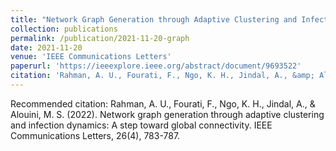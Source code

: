 ```yaml
---
title: "Network Graph Generation through Adaptive Clustering and Infection Dynamics: A Step Towards Global Connectivity"
collection: publications
permalink: /publication/2021-11-20-graph
date: 2021-11-20
venue: 'IEEE Communications Letters'
paperurl: 'https://ieeexplore.ieee.org/abstract/document/9693522'
citation: 'Rahman, A. U., Fourati, F., Ngo, K. H., Jindal, A., &amp; Alouini, M. S. (2022). Network graph generation through adaptive clustering and infection dynamics: A step toward global connectivity. IEEE Communications Letters, 26(4), 783-787.'
---
```

Recommended citation: Rahman, A. U., Fourati, F., Ngo, K. H., Jindal, A., & Alouini, M. S. (2022). Network graph generation through adaptive clustering and infection dynamics: A step toward global connectivity. IEEE Communications Letters, 26(4), 783-787.
